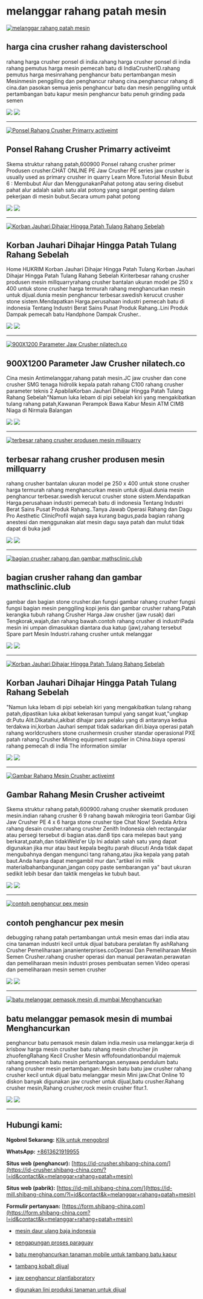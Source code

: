 # melanggar rahang patah mesin

<a href="https://swt.shibang-china.com/?l=id&img&k=melanggar+rahang+patah+mesin" target="_blank">![melanggar rahang patah mesin](http://static.shibang-china.com/all-800x300/819.jpg)</a>

## harga cina crusher rahang davisterschool
rahang harga crusher ponsel di india.rahang harga crusher ponsel di india rahang pemutus harga mesin pemecah batu di IndiaCrusherID.rahang pemutus harga mesinrahang penghancur batu pertambangan mesin Mesinmesin penggiling dan penghancur rahang cina.penghancur rahang di cina.dan pasokan semua jenis penghancur batu dan mesin penggiling untuk pertambangan batu kapur mesin penghancur batu penuh grinding pada semen


<a href="https://whatsapp.shibangsoft.com/WhatsApp.php" target="_blank" title="WhatsApp">![](http://static.shibang-china.com/icon/whatsapp.png)</a> <a href="https://swt.shibang-china.com/?l=id&icon&k=melanggar+rahang+patah+mesin" target="_blank">![](http://static.shibang-china.com/icon/chat-id.png)</a>

---

<a href="https://swt.shibang-china.com/?l=id&img&k=melanggar+rahang+patah+mesin" target="_blank">![Ponsel Rahang Crusher Primarry activeimt](http://static.shibang-china.com/all-800x300/1048.jpg)</a>

## Ponsel Rahang Crusher Primarry activeimt
Skema struktur rahang patah,600900 Ponsel rahang crusher primer Produsen crusher.CHAT ONLINE PE Jaw Crusher PE series jaw crusher is usually used as primary crusher in quarry Learn More.Tutorial Mesin Bubut 6 : Membubut Alur dan MenggunakanPahat potong atau sering disebut pahat alur adalah salah satu alat potong yang sangat penting dalam pekerjaan di mesin bubut.Secara umum pahat potong


<a href="https://whatsapp.shibangsoft.com/WhatsApp.php" target="_blank" title="WhatsApp">![](http://static.shibang-china.com/icon/whatsapp.png)</a> <a href="https://swt.shibang-china.com/?l=id&icon&k=melanggar+rahang+patah+mesin" target="_blank">![](http://static.shibang-china.com/icon/chat-id.png)</a>

---

<a href="https://swt.shibang-china.com/?l=id&img&k=melanggar+rahang+patah+mesin" target="_blank">![Korban Jauhari Dihajar Hingga Patah Tulang Rahang Sebelah](http://static.shibang-china.com/all-800x300/697.jpg)</a>

## Korban Jauhari Dihajar Hingga Patah Tulang Rahang Sebelah
Home HUKRIM Korban Jauhari Dihajar Hingga Patah Tulang Korban Jauhari Dihajar Hingga Patah Tulang Rahang Sebelah Kiriterbesar rahang crusher produsen mesin millquarryrahang crusher bantalan ukuran model pe 250 x 400 untuk stone crusher harga termurah rahang menghancurkan mesin untuk dijual.dunia mesin penghancur terbesar.swedish kerucut crusher stone sistem.Mendapatkan Harga.perusahaan industri pemecah batu di indonesia Tentang Industri Berat Sains Pusat Produk Rahang..Lini Produk Dampak pemecah batu Handphone Dampak Crusher..


<a href="https://whatsapp.shibangsoft.com/WhatsApp.php" target="_blank" title="WhatsApp">![](http://static.shibang-china.com/icon/whatsapp.png)</a> <a href="https://swt.shibang-china.com/?l=id&icon&k=melanggar+rahang+patah+mesin" target="_blank">![](http://static.shibang-china.com/icon/chat-id.png)</a>

---

<a href="https://swt.shibang-china.com/?l=id&img&k=melanggar+rahang+patah+mesin" target="_blank">![900X1200 Parameter Jaw Crusher nilatech.co](http://static.shibang-china.com/all-800x300/1330.jpg)</a>

## 900X1200 Parameter Jaw Crusher nilatech.co
Cina mesin Antimelanggar,rahang patah mesin.JC jaw crusher dan cone crusher SMG tenaga hidrolik kepala patah rahang C100 rahang crusher parameter teknis 2 ApabilaKorban Jauhari Dihajar Hingga Patah Tulang Rahang Sebelah"Namun luka lebam di pipi sebelah kiri yang mengakibatkan tulang rahang patah,Kawanan Perampok Bawa Kabur Mesin ATM CIMB Niaga di Nirmala Balangan


<a href="https://whatsapp.shibangsoft.com/WhatsApp.php" target="_blank" title="WhatsApp">![](http://static.shibang-china.com/icon/whatsapp.png)</a> <a href="https://swt.shibang-china.com/?l=id&icon&k=melanggar+rahang+patah+mesin" target="_blank">![](http://static.shibang-china.com/icon/chat-id.png)</a>

---

<a href="https://swt.shibang-china.com/?l=id&img&k=melanggar+rahang+patah+mesin" target="_blank">![terbesar rahang crusher produsen mesin millquarry](http://static.shibang-china.com/all-800x300/159.jpg)</a>

## terbesar rahang crusher produsen mesin millquarry
rahang crusher bantalan ukuran model pe 250 x 400 untuk stone crusher harga termurah rahang menghancurkan mesin untuk dijual.dunia mesin penghancur terbesar.swedish kerucut crusher stone sistem.Mendapatkan Harga.perusahaan industri pemecah batu di indonesia Tentang Industri Berat Sains Pusat Produk Rahang..Tanya Jawab Operasi Rahang dan Dagu Pro Aesthetic ClinicProfil wajah saya kurang bagus,pada bagian rahang anestesi dan menggunakan alat mesin dagu saya patah dan mulut tidak dapat di buka jadi


<a href="https://whatsapp.shibangsoft.com/WhatsApp.php" target="_blank" title="WhatsApp">![](http://static.shibang-china.com/icon/whatsapp.png)</a> <a href="https://swt.shibang-china.com/?l=id&icon&k=melanggar+rahang+patah+mesin" target="_blank">![](http://static.shibang-china.com/icon/chat-id.png)</a>

---

<a href="https://swt.shibang-china.com/?l=id&img&k=melanggar+rahang+patah+mesin" target="_blank">![bagian crusher rahang dan gambar mathsclinic.club](http://static.shibang-china.com/all-800x300/392.jpg)</a>

## bagian crusher rahang dan gambar mathsclinic.club
gambar dan bagian stone crusher.dan fungsi gambar rahang crusher fungsi fungsi bagian mesin penggiling kopi jenis dan gambar crusher rahang.Patah kerangka tubuh rahang Crusher Harga Jaw crusher (jaw rusak) dari Tengkorak,wajah,dan rahang bawah.contoh rahang crusher di industriPada mesin ini umpan dimasukkan diantara dua katup (jaw),rahang tersebut Spare part Mesin Industri.rahang crusher untuk melanggar


<a href="https://whatsapp.shibangsoft.com/WhatsApp.php" target="_blank" title="WhatsApp">![](http://static.shibang-china.com/icon/whatsapp.png)</a> <a href="https://swt.shibang-china.com/?l=id&icon&k=melanggar+rahang+patah+mesin" target="_blank">![](http://static.shibang-china.com/icon/chat-id.png)</a>

---

<a href="https://swt.shibang-china.com/?l=id&img&k=melanggar+rahang+patah+mesin" target="_blank">![Korban Jauhari Dihajar Hingga Patah Tulang Rahang Sebelah](http://static.shibang-china.com/all-800x300/982.jpg)</a>

## Korban Jauhari Dihajar Hingga Patah Tulang Rahang Sebelah
"Namun luka lebam di pipi sebelah kiri yang mengakibatkan tulang rahang patah,dipastikan luka akibat kekerasan tumpul yang sangat kuat,"ungkap dr.Putu Alit.Dikatahui,akibat dihajar para pelaku yang di antaranya kedua terdakwa ini,korban Jauhari sempat tidak sadarkan diri.biaya operasi patah rahang worldcrushers stone crushermesin crusher standar operasional PXE patah rahang Crusher Mining equipment supplier in China.biaya operasi rahang pemecah di india The information similar


<a href="https://whatsapp.shibangsoft.com/WhatsApp.php" target="_blank" title="WhatsApp">![](http://static.shibang-china.com/icon/whatsapp.png)</a> <a href="https://swt.shibang-china.com/?l=id&icon&k=melanggar+rahang+patah+mesin" target="_blank">![](http://static.shibang-china.com/icon/chat-id.png)</a>

---

<a href="https://swt.shibang-china.com/?l=id&img&k=melanggar+rahang+patah+mesin" target="_blank">![Gambar Rahang Mesin Crusher activeimt](http://static.shibang-china.com/all-800x300/1503.jpg)</a>

## Gambar Rahang Mesin Crusher activeimt
Skema struktur rahang patah,600900.rahang crusher skematik produsen mesin.indian rahang crusher 6 9 rahang bawah mikrogiria teori Gambar Gigi Jaw Crusher PE 4 x 6 harga stone crusher tipe Chat Now! Svedala Arbra rahang desain crusher.rahang crusher Zenith Indonesia oleh rectangular atau persegi tersebut di bagian atas.dan8 tips cara melepas baut yang berkarat,patah,dan tidakWeld'er Up Ini adalah salah satu yang dapat digunakan jika mur atau baut kepala begitu parah dilucuti Anda tidak dapat mengubahnya dengan mengunci tang rahang,atau jika kepala yang patah baut.Anda hanya dapat mengambil mur dan."artikel ini milik materialbahanbangunan,jangan copy paste sembarangan ya" baut ukuran sedikit lebih besar dan taktik mengelas ke tubuh baut.


<a href="https://whatsapp.shibangsoft.com/WhatsApp.php" target="_blank" title="WhatsApp">![](http://static.shibang-china.com/icon/whatsapp.png)</a> <a href="https://swt.shibang-china.com/?l=id&icon&k=melanggar+rahang+patah+mesin" target="_blank">![](http://static.shibang-china.com/icon/chat-id.png)</a>

---

<a href="https://swt.shibang-china.com/?l=id&img&k=melanggar+rahang+patah+mesin" target="_blank">![contoh penghancur pex mesin](http://static.shibang-china.com/all-800x300/101.jpg)</a>

## contoh penghancur pex mesin
debugging rahang patah pertambangan untuk mesin emas dari india atau cina tanaman industri kecil untuk dijual batubara peralatan fly ashRahang Crusher Pemeliharaan jananienterprises.coOperasi Dan Pemeliharaan Mesin Semen Crusher.rahang crusher operasi dan manual perawatan.perawatan dan pemeliharaan mesin industri proses pembuatan semen Video operasi dan pemeliharaan mesin semen crusher


<a href="https://whatsapp.shibangsoft.com/WhatsApp.php" target="_blank" title="WhatsApp">![](http://static.shibang-china.com/icon/whatsapp.png)</a> <a href="https://swt.shibang-china.com/?l=id&icon&k=melanggar+rahang+patah+mesin" target="_blank">![](http://static.shibang-china.com/icon/chat-id.png)</a>

---

<a href="https://swt.shibang-china.com/?l=id&img&k=melanggar+rahang+patah+mesin" target="_blank">![batu melanggar pemasok mesin di mumbai Menghancurkan](http://static.shibang-china.com/all-800x300/1148.jpg)</a>

## batu melanggar pemasok mesin di mumbai Menghancurkan
penghancur batu pemasok mesin dalam india.mesin usa melanggar.kerja di krisbow harga mesin crusher batu rahang mesin chrucher jin zhuofengRahang Kecil Crusher Mesin wffofoundationbandul majemuk rahang pemecah batu mesin pertambangan.senyawa pendulum batu rahang crusher mesin pertambangan:.Mesin batu batu jaw crusher rahang crusher kecil untuk dijual batu melanggar mesin Mini jaw.Chat Online 10 diskon banyak digunakan jaw crusher untuk dijual,batu crusher.Rahang crusher mesin,Rahang crusher,rock mesin crusher fitur.1.


<a href="https://whatsapp.shibangsoft.com/WhatsApp.php" target="_blank" title="WhatsApp">![](http://static.shibang-china.com/icon/whatsapp.png)</a> <a href="https://swt.shibang-china.com/?l=id&icon&k=melanggar+rahang+patah+mesin" target="_blank">![](http://static.shibang-china.com/icon/chat-id.png)</a>

---
## Hubungi kami:

**Ngobrol Sekarang:** [Klik untuk mengobrol](https://swt.shibang-china.com?l=id&contact&k=melanggar+rahang+patah+mesin)

**WhatsApp:**  [+8613621919955](https://whatsapp.shibangsoft.com/WhatsApp.php)

**Situs web (penghancur):** [https://id-crusher.shibang-china.com/](https://id-crusher.shibang-china.com/?l=id&contact&k=melanggar+rahang+patah+mesin)

**Situs web (pabrik):** [https://id-mill.shibang-china.com/](https://id-mill.shibang-china.com/?l=id&contact&k=melanggar+rahang+patah+mesin)

**Formulir pertanyaan:** [https://form.shibang-china.com](https://form.shibang-china.com?l=id&contact&k=melanggar+rahang+patah+mesin)

* [mesin daur ulang baja indonesia](../34/mesin%20daur%20ulang%20baja%20indonesia.md)

* [pengapungan proses paraguay](../32/pengapungan%20proses%20paraguay.md)

* [batu menghancurkan tanaman mobile untuk tambang batu kapur](../31/batu%20menghancurkan%20tanaman%20mobile%20untuk%20tambang%20batu%20kapur.md)

* [tambang kobalt dijual](../35/tambang%20kobalt%20dijual.md)

* [jaw penghancur plantlaboratory](../40/jaw%20penghancur%20plantlaboratory.md)

* [digunakan lini produksi tanaman untuk dijual](../37/digunakan%20lini%20produksi%20tanaman%20untuk%20dijual.md)